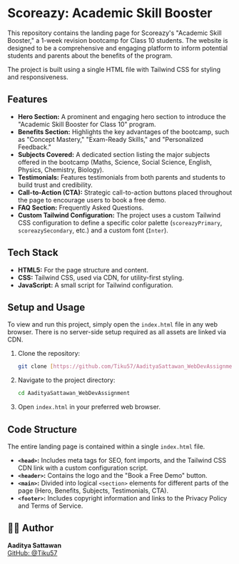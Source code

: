 # Scoreazy: Academic Skill Booster

This repository contains the landing page for Scoreazy's "Academic Skill Booster," a 1-week revision bootcamp for Class 10 students. The website is designed to be a comprehensive and engaging platform to inform potential students and parents about the benefits of the program.

The project is built using a single HTML file with Tailwind CSS for styling and responsiveness.

## Features

-   **Hero Section:** A prominent and engaging hero section to introduce the "Academic Skill Booster for Class 10" program.
-   **Benefits Section:** Highlights the key advantages of the bootcamp, such as "Concept Mastery," "Exam-Ready Skills," and "Personalized Feedback."
-   **Subjects Covered:** A dedicated section listing the major subjects offered in the bootcamp (Maths, Science, Social Science, English, Physics, Chemistry, Biology).
-   **Testimonials:** Features testimonials from both parents and students to build trust and credibility.
-   **Call-to-Action (CTA):** Strategic call-to-action buttons placed throughout the page to encourage users to book a free demo.
-   **FAQ Section:** Frequently Asked Questions.
-   **Custom Tailwind Configuration:** The project uses a custom Tailwind CSS configuration to define a specific color palette (`scoreazyPrimary`, `scoreazySecondary`, etc.) and a custom font (`Inter`).

## Tech Stack

-   **HTML5:** For the page structure and content.
-   **CSS:** Tailwind CSS, used via CDN, for utility-first styling.
-   **JavaScript:** A small script for Tailwind configuration.

## Setup and Usage

To view and run this project, simply open the `index.html` file in any web browser. There is no server-side setup required as all assets are linked via CDN.

1.  Clone the repository:
    ```bash
    git clone [https://github.com/Tiku57/AadityaSattawan_WebDevAssignment.git](https://github.com/Tiku57/AadityaSattawan_WebDevAssignment.git)
    ```
2.  Navigate to the project directory:
    ```bash
    cd AadityaSattawan_WebDevAssignment
    ```
3.  Open `index.html` in your preferred web browser.

## Code Structure

The entire landing page is contained within a single `index.html` file.

-   **`<head>`:** Includes meta tags for SEO, font imports, and the Tailwind CSS CDN link with a custom configuration script.
-   **`<header>`:** Contains the logo and the "Book a Free Demo" button.
-   **`<main>`:** Divided into logical `<section>` elements for different parts of the page (Hero, Benefits, Subjects, Testimonials, CTA).
-   **`<footer>`:** Includes copyright information and links to the Privacy Policy and Terms of Service.

## 🙋‍♂️ Author

**Aaditya Sattawan**  
[GitHub: @Tiku57](https://github.com/Tiku57)
